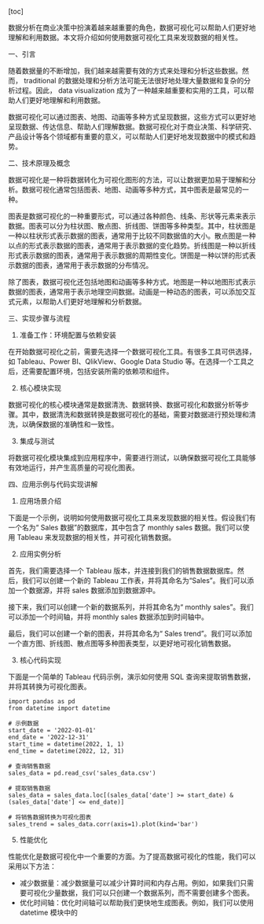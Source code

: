 
[toc]                    
                
                
数据分析在商业决策中扮演着越来越重要的角色，数据可视化可以帮助人们更好地理解和利用数据。本文将介绍如何使用数据可视化工具来发现数据的相关性。

一、引言

随着数据量的不断增加，我们越来越需要有效的方式来处理和分析这些数据。然而， traditional 的数据处理和分析方法可能无法很好地处理大量数据和复杂的分析过程。因此， data visualization 成为了一种越来越重要和实用的工具，可以帮助人们更好地理解和利用数据。

数据可视化可以通过图表、地图、动画等多种方式呈现数据，这些方式可以更好地呈现数据、传达信息、帮助人们理解数据。数据可视化对于商业决策、科学研究、产品设计等各个领域都有重要的意义，可以帮助人们更好地发现数据中的模式和趋势。

二、技术原理及概念

数据可视化是一种将数据转化为可视化图形的方法，可以让数据更加易于理解和分析。数据可视化通常包括图表、地图、动画等多种方式，其中图表是最常见的一种。

图表是数据可视化的一种重要形式，可以通过各种颜色、线条、形状等元素来表示数据。图表可以分为柱状图、散点图、折线图、饼图等多种类型。其中，柱状图是一种以柱状形式表示数据的图表，通常用于比较不同数据值的大小。散点图是一种以点的形式表示数据的图表，通常用于表示数据的变化趋势。折线图是一种以折线形式表示数据的图表，通常用于表示数据的周期性变化。饼图是一种以饼的形式表示数据的图表，通常用于表示数据的分布情况。

除了图表，数据可视化还包括地图和动画等多种方式。地图是一种以地图形式表示数据的图表，通常用于表示地理空间数据。动画是一种动态的图表，可以添加交互式元素，以帮助人们更好地理解和分析数据。

三、实现步骤与流程

1. 准备工作：环境配置与依赖安装

在开始数据可视化之前，需要先选择一个数据可视化工具。有很多工具可供选择，如 Tableau、Power BI、QlikView、Google Data Studio 等。在选择一个工具之后，还需要配置环境，包括安装所需的依赖项和组件。

2. 核心模块实现

数据可视化的核心模块通常是数据清洗、数据转换、数据可视化和数据分析等步骤。其中，数据清洗和数据转换是数据可视化的基础，需要对数据进行预处理和清洗，以确保数据的准确性和一致性。

3. 集成与测试

将数据可视化模块集成到应用程序中，需要进行测试，以确保数据可视化工具能够有效地运行，并产生高质量的可视化图表。

四、应用示例与代码实现讲解

1. 应用场景介绍

下面是一个示例，说明如何使用数据可视化工具来发现数据的相关性。假设我们有一个名为“ Sales 数据”的数据库，其中包含了 monthly sales 数据。我们可以使用 Tableau 来发现数据的相关性，并可视化销售数据。

2. 应用实例分析

首先，我们需要选择一个 Tableau 版本，并连接到我们的销售数据数据库。然后，我们可以创建一个新的 Tableau 工作表，并将其命名为“Sales”。我们可以添加一个数据源，并将 sales 数据添加到数据源中。

接下来，我们可以创建一个新的数据系列，并将其命名为“ monthly sales”。我们可以添加一个时间轴，并将 monthly sales 数据添加到时间轴中。

最后，我们可以创建一个新的图表，并将其命名为“ Sales trend”。我们可以添加一个直方图、折线图、散点图等多种图表类型，以更好地可视化销售数据。

3. 核心代码实现

下面是一个简单的 Tableau 代码示例，演示如何使用 SQL 查询来提取销售数据，并将其转换为可视化图表。

```
import pandas as pd
from datetime import datetime

# 示例数据
start_date = '2022-01-01'
end_date = '2022-12-31'
start_time = datetime(2022, 1, 1)
end_time = datetime(2022, 12, 31)

# 查询销售数据
sales_data = pd.read_csv('sales_data.csv')

# 提取销售数据
sales_data = sales_data.loc[(sales_data['date'] >= start_date) & (sales_data['date'] <= end_date)]

# 将销售数据转换为可视化图表
sales_trend = sales_data.corr(axis=1).plot(kind='bar')
```

5. 性能优化

性能优化是数据可视化中一个重要的方面。为了提高数据可视化的性能，我们可以采用以下方法：

- 减少数据量：减少数据量可以减少计算时间和内存占用。例如，如果我们只需要可视化少量数据，我们可以只创建一个数据系列，而不需要创建多个图表。
- 优化时间轴：优化时间轴可以帮助我们更快地生成图表。例如，我们可以使用 datetime 模块中的

